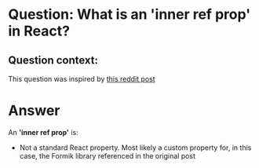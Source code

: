 <h1>Question: What is an 'inner ref prop' in React?</h1>

<h2>Question context:</h2>
This question was inspired by <a href="https://www.reddit.com/r/reactjs/comments/glfrdo/is_anyone_else_frustrated_with_formik/?utm_source=share&utm_medium=ios_app&utm_name=iossmf">this reddit post</a>

<h1>Answer</h1>

<p>An <b>'inner ref prop'</b> is:</p>

<ul>
  <li>Not a standard React property.
  <lli> Most likely a custom property for, in this case, the Formik library referenced in the original post
<ul>